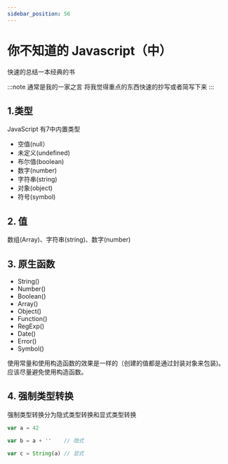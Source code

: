 ```yaml
---
sidebar_position: 56
---
```

# 你不知道的 Javascript（中）

快速的总结一本经典的书

:::note 通常是我的一家之言
将我觉得重点的东西快速的抄写或者简写下来
:::
## 1.类型

JavaScript 有7中内置类型

* 空值(null）
* 未定义(undefined)
* 布尔值(boolean)
* 数字(number)
* 字符串(string)
* 对象(object)
* 符号(symbol)

## 2. 值

数组(Array)、字符串(string)、数字(number)


## 3. 原生函数

* String()
* Number()
* Boolean()
* Array()
* Object()
* Function()
* RegExp()
* Date()
* Error()
* Symbol()

使用常量和使用构造函数的效果是一样的（创建的值都是通过封装对象来包装)。应该尽量避免使用构造函数。

## 4. 强制类型转换

强制类型转换分为隐式类型转换和显式类型转换

```js
var a = 42

var b = a + ''    // 隐式

var c = String(a) // 显式
```